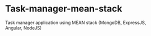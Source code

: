 # Task-manager-mean-stack

Task manager application using MEAN stack (MongoDB, ExpressJS, Angular, NodeJS)
